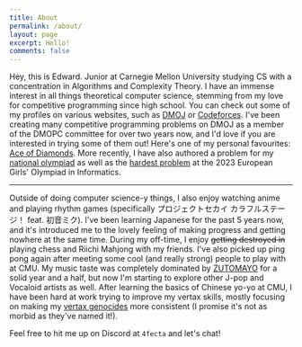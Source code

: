 ```yaml
---
title: About
permalink: /about/
layout: page
excerpt: Hello!
comments: false
---
```


Hey, this is Edward. Junior at Carnegie Mellon University studying CS with a concentration in Algorithms and Complexity Theory. I have an immense interest in all things theoretical computer science, stemming from my love for competitive programming since high school. You can check out some of my profiles on various websites, such as [DMOJ](https://dmoj.ca/user/4fecta) or [Codeforces](https://codeforces.com/profile/4fecta). I've been creating many competitive programming problems on DMOJ as a member of the DMOPC committee for over two years now, and I'd love if you are interested in trying some of them out! Here's one of my personal favourites: [Ace of Diamonds](https://dmoj.ca/problem/dmopc21c9p4). More recently, I have also authored a problem for my [national olympiad](https://dmoj.ca/problem/cco23p2) as well as the [hardest problem](https://egoi23.se/assets/tasks/day2/guessinggame.pdf) at the 2023 European Girls' Olympiad in Informatics.

<hr>

Outside of doing computer science-y things, I also enjoy watching anime and playing rhythm games (specifically プロジェクトセカイ カラフルステージ！ feat. 初音ミク). I've been learning Japanese for the past 5 years now, and it's introduced me to the lovely feeling of making progress and getting nowhere at the same time. During my off-time, I enjoy  ~~getting destroyed in~~ playing chess and Riichi Mahjong with my friends. I've also picked up ping pong again after meeting some cool (and really strong) people to play with at CMU. My music taste was completely dominated by [ZUTOMAYO](https://youtu.be/Atvsg_zogxo) for a solid year and a half, but now I'm starting to explore other J-pop and Vocaloid artists as well. After learning the basics of Chinese yo-yo at CMU, I have been hard at work trying to improve my vertax skills, mostly focusing on making my [vertax genocides](https://youtu.be/2nMmd07keQM) more consistent (I promise it's not as morbid as they've named it!).

Feel free to hit me up on Discord at `4fecta` and let's chat!
